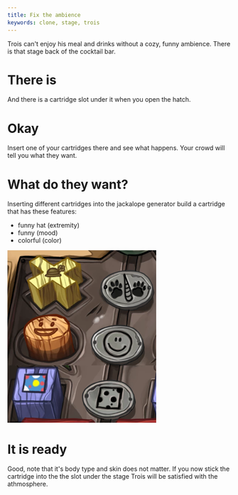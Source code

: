```yaml
---
title: Fix the ambience
keywords: clone, stage, trois
---
```


Trois can't enjoy his meal and drinks without a cozy, funny ambience. There is that stage back of the cocktail bar.

# There is
And there is a cartridge slot under it when you open the hatch.

# Okay
Insert one of your cartridges there and see what happens. Your crowd will tell you what they want.

# What do they want?
Inserting different cartridges into the jackalope generator build a cartridge that has these features:
 - funny hat (extremity)
 - funny (mood)
 - colorful (color)

![Requirements for the clown](trois_pet.png)

# It is ready
Good, note that it's body type and skin does not matter. If you now stick the cartridge into the the slot under the stage Trois will be satisfied with the athmosphere.

